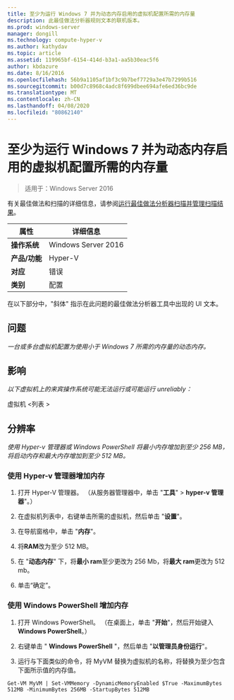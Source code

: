 ```yaml
---
title: 至少为运行 Windows 7 并为动态内存启用的虚拟机配置所需的内存量
description: 此最佳做法分析器规则文本的联机版本。
ms.prod: windows-server
manager: dongill
ms.technology: compute-hyper-v
ms.author: kathydav
ms.topic: article
ms.assetid: 119965bf-6154-414d-b3a1-aa5b30eac5f6
author: kbdazure
ms.date: 8/16/2016
ms.openlocfilehash: 56b9a1105af1bf3c9b7bef7729a3e47b7299b516
ms.sourcegitcommit: b00d7c8968c4adc8f699dbee694afe6ed36bc9de
ms.translationtype: MT
ms.contentlocale: zh-CN
ms.lasthandoff: 04/08/2020
ms.locfileid: "80862140"
---
```

# <a name="configure-at-least-the-required-amount-of-memory-for-a-virtual-machine-running-windows-7-and-enabled-for-dynamic-memory"></a>至少为运行 Windows 7 并为动态内存启用的虚拟机配置所需的内存量

>适用于：Windows Server 2016

有关最佳做法和扫描的详细信息，请参阅[运行最佳做法分析器扫描并管理扫描结果](https://go.microsoft.com/fwlink/p/?LinkID=223177)。  
  
|属性|详细信息|  
|-|-|  
|**操作系统**|Windows Server 2016|  
|**产品/功能**|Hyper-V|  
|**对应**|错误|  
|**类别**|配置|  
  
在以下部分中，"斜体" 指示在此问题的最佳做法分析器工具中出现的 UI 文本。  
  
## <a name="issue"></a>问题  
*一台或多台虚拟机配置为使用小于 Windows 7 所需的内存量的动态内存。*  
  
## <a name="impact"></a>影响  
*以下虚拟机上的来宾操作系统可能无法运行或可能运行 unreliably：*  
  
虚拟机 \<列表 >  
  
## <a name="resolution"></a>分辨率  
*使用 Hyper-v 管理器或 Windows PowerShell 将最小内存增加到至少 256 MB，将启动内存和最大内存增加到至少 512 MB。*  
  
### <a name="increase-memory-using-hyper-v-manager"></a>使用 Hyper-v 管理器增加内存  
  
1.  打开 Hyper-V 管理器。 （从服务器管理器中，单击 "**工具**" > **hyper-v 管理器**"。）  
  
2.  在虚拟机列表中，右键单击所需的虚拟机，然后单击 "**设置**"。  
  
3.  在导航窗格中，单击 "**内存**"。  
  
4.  将**RAM**改为至少 512 MB。  
  
5.  在 "**动态内存**" 下，将**最小 ram**至少更改为 256 Mb，将**最大 ram**更改为 512 mb。  
  
6.  单击“确定”。  
  
### <a name="increase-memory-using-windows-powershell"></a>使用 Windows PowerShell 增加内存  
  
1.  打开 Windows PowerShell。 （在桌面上，单击 "**开始**"，然后开始键入**Windows PowerShell**。）  
  
2.  右键单击 " **Windows PowerShell** "，然后单击 "**以管理员身份运行**"。  
  
3.  运行与下面类似的命令，将 MyVM 替换为虚拟机的名称，将替换为至少包含下面所示值的内存值。  
  
```  
Get-VM MyVM | Set-VMMemory -DynamicMemoryEnabled $True -MaximumBytes 512MB -MinimumBytes 256MB -StartupBytes 512MB  
```  
  


